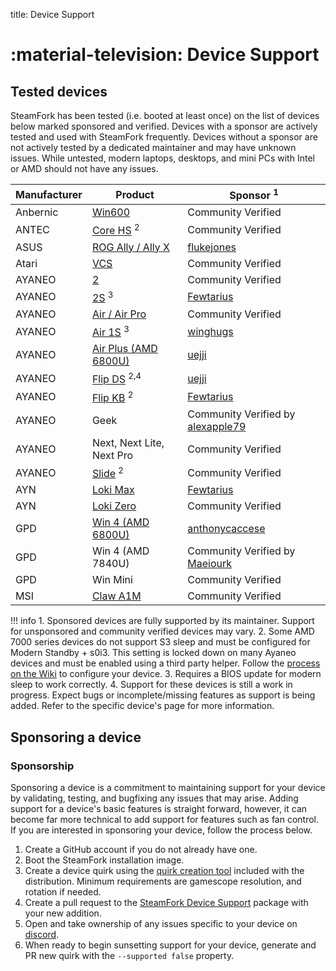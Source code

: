 title: Device Support

# :material-television: Device Support

## Tested devices

SteamFork has been tested (i.e. booted at least once) on the list of devices below marked sponsored and verified.  Devices with a sponsor are actively tested and used with SteamFork frequently.  Devices without a sponsor are not actively tested by a dedicated maintainer and may have unknown issues. While untested, modern laptops, desktops, and mini PCs with Intel or AMD should not have any issues.

| Manufacturer | Product | Sponsor <sup>1</sup> |
| -- | -- | -- |
| Anbernic | [Win600](anbernic/win600) | Community Verified |
| ANTEC | [Core HS](antec/core-hs.md) <sup>2</sup> | Community Verified |
| ASUS | [ROG Ally / Ally X](asus/rog-ally) | [flukejones](https://github.com/flukejones) |
| Atari | [VCS](atari/vcs.md) | Community Verified |
| AYANEO | [2](ayaneo/ayaneo-2) | Community Verified |
| AYANEO | [2S](ayaneo/ayaneo-2s) <sup>3</sup> | [Fewtarius](https://github.com/fewtarius) |
| AYANEO | [Air / Air Pro](ayaneo/air.md) | Community Verified |
| AYANEO | [Air 1S](ayaneo/air-1s) <sup>3</sup> | [winghugs](https://github.com/winghugs) |
| AYANEO | [Air Plus (AMD 6800U)](ayaneo/air-plus-6800u) | [uejji](https://github.com/uejji) |
| AYANEO | [Flip DS](ayaneo/flip-ds) <sup>2,4</sup> | [uejji](https://github.com/uejji) |
| AYANEO | [Flip KB](ayaneo/flip-kb) <sup>2</sup> | [Fewtarius](https://github.com/fewtarius) |
| AYANEO | Geek | Community Verified by [alexapple79](https://www.youtube.com/watch?v=4iBE-PUC_0Y) |
| AYANEO | Next, Next Lite, Next Pro | Community Verified |
| AYANEO | [Slide](ayaneo/slide.md) <sup>2</sup> | Community Verified |
| AYN | [Loki Max](ayn/loki-max) | [Fewtarius](https://github.com/fewtarius) |
| AYN | [Loki Zero](ayn/loki-zero) | Community Verified |
| GPD | [Win 4 (AMD 6800U)](gpd/win4-6800u) | [anthonycaccese](https://github.com/anthonycaccese) |
| GPD | Win 4 (AMD 7840U) | Community Verified by [Maeiourk](https://github.com/maeiourk) |
| GPD | Win Mini | Community Verified |
| MSI | [Claw A1M](msi/claw-a1m) | Community Verified |

!!! info
    1. Sponsored devices are fully supported by its maintainer.  Support for unsponsored and community verified devices may vary.
    2. Some AMD 7000 series devices do not support S3 sleep and must be configured for Modern Standby + s0i3.  This setting is locked down on many Ayaneo devices and must be enabled using a third party helper.  Follow the [process on the Wiki](https://wiki.steamfork.org/troubleshooting/#enabling-modern-sleep-on-7000-series-amd-based-devices) to configure your device.
    3. Requires a BIOS update for modern sleep to work correctly.
    4. Support for these devices is still a work in progress. Expect bugs or incomplete/missing features as support is being added. Refer to the specific device's page for more information.

## Sponsoring a device

### Sponsorship
Sponsoring a device is a commitment to maintaining support for your device by validating, testing, and bugfixing any issues that may arise.  Adding support for a device's basic features is straight forward, however, it can become far more technical to add support for features such as fan control.  If you are interested in sponsoring your device, follow the process below.

1. Create a GitHub account if you do not already have one.
2. Boot the SteamFork installation image.
3. Create a device quirk using the [quirk creation tool](https://wiki.steamfork.org/contribute/quirks/) included with the distribution.  Minimum requirements are gamescope resolution, and rotation if needed.
4. Create a pull request to the [SteamFork Device Support](https://github.com/SteamFork/distribution/tree/main/PKGBUILD/steamfork-device-support) package with your new addition.
5. Open and take ownership of any issues specific to your device on [discord](https://github.com/SteamFork#community).
6. When ready to begin sunsetting support for your device, generate and PR new quirk with the `--supported false` property.
